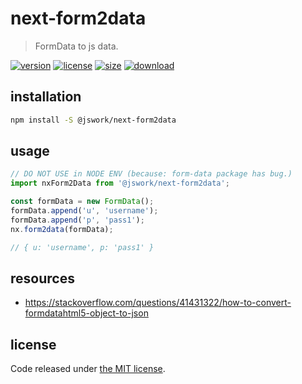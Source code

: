 # next-form2data
> FormData to js data.

[![version][version-image]][version-url]
[![license][license-image]][license-url]
[![size][size-image]][size-url]
[![download][download-image]][download-url]

## installation
```bash
npm install -S @jswork/next-form2data
```

## usage
```js
// DO NOT USE in NODE ENV (because: form-data package has bug.)
import nxForm2Data from '@jswork/next-form2data';

const formData = new FormData();
formData.append('u', 'username');
formData.append('p', 'pass1');
nx.form2data(formData);

// { u: 'username', p: 'pass1' }
```

## resources
- https://stackoverflow.com/questions/41431322/how-to-convert-formdatahtml5-object-to-json

## license
Code released under [the MIT license](https://github.com/afeiship/next-form2data/blob/master/LICENSE.txt).

[version-image]: https://img.shields.io/npm/v/@jswork/next-form2data
[version-url]: https://npmjs.org/package/@jswork/next-form2data

[license-image]: https://img.shields.io/npm/l/@jswork/next-form2data
[license-url]: https://github.com/afeiship/next-form2data/blob/master/LICENSE.txt

[size-image]: https://img.shields.io/bundlephobia/minzip/@jswork/next-form2data
[size-url]: https://github.com/afeiship/next-form2data/blob/master/dist/next-form2data.min.js

[download-image]: https://img.shields.io/npm/dm/@jswork/next-form2data
[download-url]: https://www.npmjs.com/package/@jswork/next-form2data
